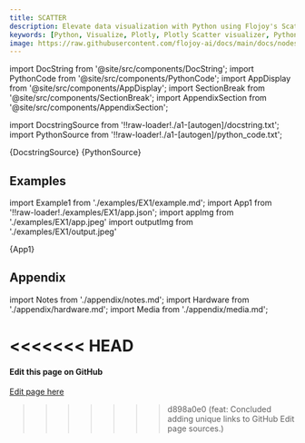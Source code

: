 ```yaml
---
title: SCATTER
description: Elevate data visualization with Python using Flojoy's Scatter visualizer. Create dynamic scatter plots for insightful analyses and presentations.
keywords: [Python, Visualize, Plotly, Plotly Scatter visualizer, Python scatter plot tool, Data point visualization, Scatter plot examples, Flojoy Plotly nodes, Interactive scatter charts, Python data visualization, Scatter plot creation, Visualizing data with Plotly, Data point analysis]
image: https://raw.githubusercontent.com/flojoy-ai/docs/main/docs/nodes/VISUALIZERS/PLOTLY/SCATTER/examples/EX1/output.jpeg
---
```


[//]: # (Custom component imports)

import DocString from '@site/src/components/DocString';
import PythonCode from '@site/src/components/PythonCode';
import AppDisplay from '@site/src/components/AppDisplay';
import SectionBreak from '@site/src/components/SectionBreak';
import AppendixSection from '@site/src/components/AppendixSection';

[//]: # (Docstring)

import DocstringSource from '!!raw-loader!./a1-[autogen]/docstring.txt';
import PythonSource from '!!raw-loader!./a1-[autogen]/python_code.txt';

<DocString>{DocstringSource}</DocString>
<PythonCode GLink='VISUALIZERS/PLOTLY/SCATTER/SCATTER.py'>{PythonSource}</PythonCode>

<SectionBreak />

[//]: # (Examples)

## Examples

import Example1 from './examples/EX1/example.md';
import App1 from '!!raw-loader!./examples/EX1/app.json';
import appImg from './examples/EX1/app.jpeg'
import outputImg from './examples/EX1/output.jpeg'

<AppDisplay 
    nodeLabel='SCATTER'
    appImg={appImg}
    outputImg={outputImg}
    >
    {App1}
</AppDisplay>

<Example1 />

<SectionBreak />

[//]: # (Appendix)

## Appendix

import Notes from './appendix/notes.md';
import Hardware from './appendix/hardware.md';
import Media from './appendix/media.md';

<<<<<<< HEAD
<AppendixSection index={0} folderPath='nodes/VISUALIZERS/PLOTLY/SCATTER/appendix/'><Notes /></AppendixSection>
<AppendixSection index={1} folderPath='nodes/VISUALIZERS/PLOTLY/SCATTER/appendix/'><Hardware /></AppendixSection>
<AppendixSection index={2} folderPath='nodes/VISUALIZERS/PLOTLY/SCATTER/appendix/'><Media /></AppendixSection>
=======
<AppendixSection index={0} folderPath='nodes/VISUALIZERS/PLOTLY/SCATTER/appendix/'><Notes /></AppendixSection>
<AppendixSection index={1} folderPath='nodes/VISUALIZERS/PLOTLY/SCATTER/appendix/'><Hardware /></AppendixSection>
<AppendixSection index={2} folderPath='nodes/VISUALIZERS/PLOTLY/SCATTER/appendix/'><Media /></AppendixSection>

<SectionBreak />

[//]: # (Edit page on GitHub)

#### Edit this page on GitHub

[Edit page here](https://github.com/flojoy-ai/docs/tree/main/docs/nodes/VISUALIZERS/PLOTLY/SCATTER)
>>>>>>> d898a0e0 (feat: Concluded adding unique links to GitHub Edit page sources.)
